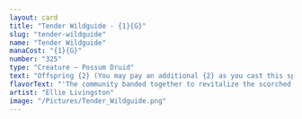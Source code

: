 ```yaml
---
layout: card
title: "Tender Wildguide - {1}{G}"
slug: "tender-wildguide"
name: "Tender Wildguide"
manaCost: "{1}{G}"
number: "325"
type: "Creature — Possum Druid"
text: "Offspring {2} (You may pay an additional {2} as you cast this spell. If you do, when this creature enters, create a 1/1 token copy of it.)\n{T}: Add one mana of any color.\n{T}: Put a +1/+1 counter on this creature."
flavorText: "'The community banded together to revitalize the scorched earth.'\n—*Wake of the Beasts*"
artist: "Ellie Livingston"
image: "/Pictures/Tender_Wildguide.png"
---
```


